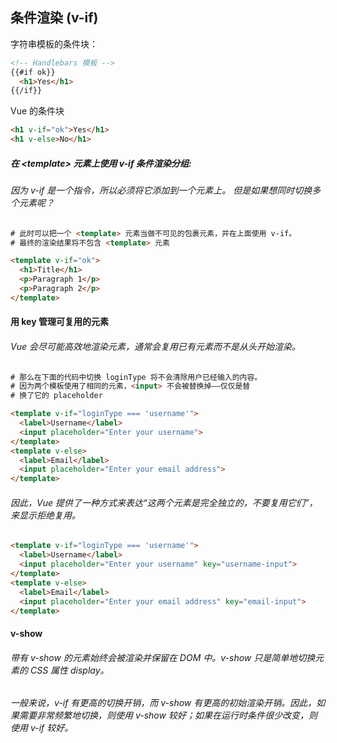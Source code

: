 ## 条件渲染 (v-if)

字符串模板的条件块：
```html
<!-- Handlebars 模板 -->
{{#if ok}}
  <h1>Yes</h1>
{{/if}}
```
Vue 的条件块
```html
<h1 v-if="ok">Yes</h1>
<h1 v-else>No</h1>
```

##### 在 \<template> 元素上使用 v-if 条件渲染分组:

###### 因为 v-if 是一个指令，所以必须将它添加到一个元素上。 但是如果想同时切换多个元素呢？
```html
# 此时可以把一个 <template> 元素当做不可见的包裹元素，并在上面使用 v-if。
# 最终的渲染结果将不包含 <template> 元素

<template v-if="ok">
  <h1>Title</h1>
  <p>Paragraph 1</p>
  <p>Paragraph 2</p>
</template>
```


#### 用 key 管理可复用的元素

###### Vue 会尽可能高效地渲染元素，通常会复用已有元素而不是从头开始渲染。
```html
# 那么在下面的代码中切换 loginType 将不会清除用户已经输入的内容。
# 因为两个模板使用了相同的元素，<input> 不会被替换掉——仅仅是替
# 换了它的 placeholder

<template v-if="loginType === 'username'">
  <label>Username</label>
  <input placeholder="Enter your username">
</template>
<template v-else>
  <label>Email</label>
  <input placeholder="Enter your email address">
</template>
```

###### 因此，Vue 提供了一种方式来表达“这两个元素是完全独立的，不要复用它们”，来显示拒绝复用。
```html
<template v-if="loginType === 'username'">
  <label>Username</label>
  <input placeholder="Enter your username" key="username-input">
</template>
<template v-else>
  <label>Email</label>
  <input placeholder="Enter your email address" key="email-input">
</template>
```


#### v-show

###### 带有 v-show 的元素始终会被渲染并保留在 DOM 中。v-show 只是简单地切换元素的 CSS 属性 display。

###### 一般来说，v-if 有更高的切换开销，而 v-show 有更高的初始渲染开销。因此，如果需要非常频繁地切换，则使用 v-show 较好；如果在运行时条件很少改变，则使用 v-if 较好。
